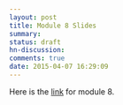 ```yaml
---
layout: post
title: Module 8 Slides
summary:
status: draft
hn-discussion:
comments: true
date: 2015-04-07 16:29:09
---
```


Here is the
[link](https://docs.google.com/a/usfca.edu/file/d/0B-5GjaosMAovVnFRenlPbldVbVE/edit?usp=drivesdk)
for module 8.
